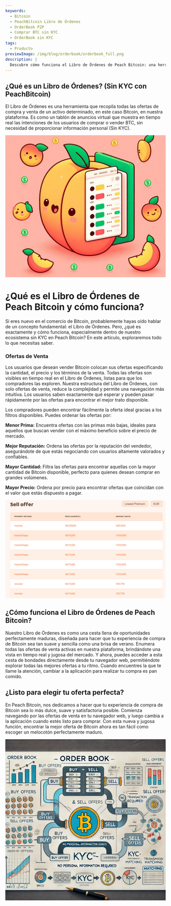 ```yaml
---
keywords:
  - Bitcoin
  - PeachBitcoin Libro de Órdenes
  - OrderBook P2P
  - Comprar BTC sin KYC
  - OrderBook sin KYC
tags:
  - Producto
previewImage: /img/blog/orderbook/orderbook_full.png
description: |
  Descubre cómo funciona el Libro de Órdenes de Peach Bitcoin: una herramienta innovadora para comprar Bitcoin de forma rápida, segura y anónima. Aprovecha la configuración única con ofertas solo de venta para encontrar el trato perfecto según tu método de pago y preferencias.
---
```


## ¿Qué es un Libro de Órdenes? (Sin KYC con PeachBitcoin)

El Libro de Órdenes es una herramienta que recopila todas las ofertas de compra y venta de un activo determinado, en este caso Bitcoin, en nuestra plataforma. Es como un tablón de anuncios virtual que muestra en tiempo real las intenciones de los usuarios de comprar o vender BTC, sin necesidad de proporcionar información personal (Sin KYC).

![](/img/blog/orderbook/orderbook2.jpeg)

# ¿Qué es el Libro de Órdenes de Peach Bitcoin y cómo funciona?

Si eres nuevo en el comercio de Bitcoin, probablemente hayas oído hablar de un concepto fundamental: el Libro de Órdenes. Pero, ¿qué es exactamente y cómo funciona, especialmente dentro de nuestro ecosistema sin KYC en Peach Bitcoin? En este artículo, exploraremos todo lo que necesitas saber.

### Ofertas de Venta

Los usuarios que desean vender Bitcoin colocan sus ofertas especificando la cantidad, el precio y los términos de la venta. Todas las ofertas son visibles en tiempo real en el Libro de Órdenes, listas para que los compradores las exploren. Nuestra estructura del Libro de Órdenes, con solo ofertas de venta, reduce la complejidad y permite una navegación más intuitiva. Los usuarios saben exactamente qué esperar y pueden pasar rápidamente por las ofertas para encontrar el mejor trato disponible.

Los compradores pueden encontrar fácilmente la oferta ideal gracias a los filtros disponibles. Puedes ordenar las ofertas por:

**Menor Prima:** Encuentra ofertas con las primas más bajas, ideales para aquellos que buscan vender con el máximo beneficio sobre el precio de mercado.

**Mejor Reputación:** Ordena las ofertas por la reputación del vendedor, asegurándote de que estás negociando con usuarios altamente valorados y confiables.

**Mayor Cantidad:** Filtra las ofertas para encontrar aquellas con la mayor cantidad de Bitcoin disponible, perfecto para quienes desean comprar en grandes volúmenes.

**Mayor Precio:** Ordena por precio para encontrar ofertas que coincidan con el valor que estás dispuesto a pagar.

![](/img/blog/orderbook/orderbook.png)

## ¿Cómo funciona el Libro de Órdenes de Peach Bitcoin?

Nuestro Libro de Órdenes es como una cesta llena de oportunidades perfectamente maduras, diseñada para hacer que tu experiencia de compra de Bitcoin sea tan suave y sencilla como una brisa de verano. Enumera todas las ofertas de venta activas en nuestra plataforma, brindándote una vista en tiempo real y jugosa del mercado. Y ahora, puedes acceder a esta cesta de bondades directamente desde tu navegador web, permitiéndote explorar todas las mejores ofertas a tu ritmo. Cuando encuentres la que te llame la atención, cambiar a la aplicación para realizar tu compra es pan comido.

## ¿Listo para elegir tu oferta perfecta?
En Peach Bitcoin, nos dedicamos a hacer que tu experiencia de compra de Bitcoin sea lo más dulce, suave y satisfactoria posible. Comienza navegando por las ofertas de venta en tu navegador web, y luego cambia a la aplicación cuando estés listo para comprar. Con esta nueva y jugosa función, encontrar la mejor oferta de Bitcoin ahora es tan fácil como escoger un melocotón perfectamente maduro.

![](/img/blog/orderbook/kycfree.png)
